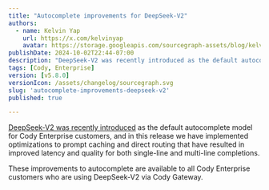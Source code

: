 ```yaml
---
title: "Autocomplete improvements for DeepSeek-V2"
authors:
  - name: Kelvin Yap
    url: https://x.com/kelvinyap
    avatar: https://storage.googleapis.com/sourcegraph-assets/blog/kelvin_avatar.png
publishDate: 2024-10-02T22:44-07:00
description: "DeepSeek-V2 was recently introduced as the default autocomplete model for Cody Enterprise customers, and we have implemented optimizations to prompt caching and direct routing that have resulted in improved latency and quality for both single-line and multi-line completions."
tags: [Cody, Enterprise]
version: [v5.8.0]
versionIcon: /assets/changelog/sourcegraph.svg
slug: 'autocomplete-improvements-deepseek-v2'
published: true

---
```


[DeepSeek-V2 was recently introduced](https://sourcegraph.com/changelog/default-enterprise-models) as the default autocomplete model for Cody Enterprise customers, and in this release we have implemented optimizations to prompt caching and direct routing that have resulted in improved latency and quality for both single-line and multi-line completions.

These improvements to autocomplete are available to all Cody Enterprise customers who are using DeepSeek-V2 via Cody Gateway.